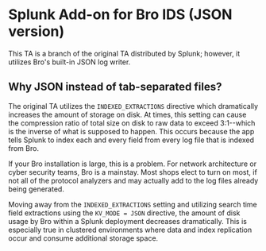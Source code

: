 # Splunk Add-on for Bro IDS (JSON version)

This TA is a branch of the original TA distributed by Splunk; however, it utilizes Bro's built-in JSON log writer.

## Why JSON instead of tab-separated files?

The original TA utilizes the `INDEXED_EXTRACTIONS` directive which dramatically increases the amount of storage on disk.  At times, this setting can cause the compression ratio of total size on disk to raw data to exceed 3:1--which is the inverse of what is supposed to happen.  This occurs because the app tells Splunk to index each and every field from every log file that is indexed from Bro.

If your Bro installation is large, this is a problem.  For network architecture or cyber security teams, Bro is a mainstay.  Most shops elect to turn on most, if not all of the protocol analyzers and may actually add to the log files already being generated.

Moving away from the `INDEXED_EXTRACTIONS` setting and utilizing search time field extractions using the `KV_MODE = JSON` directive, the amount of disk usage by Bro within a Splunk deployment decreases dramatically.  This is especially true in clustered environments where data and index replication occur and consume additional storage space.